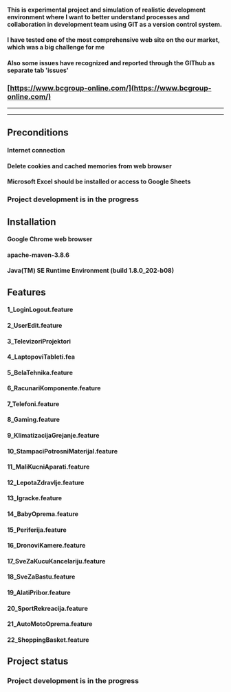 #### This is experimental project and simulation of realistic development environment where I want to better understand processes and collaboration in development team using GIT as a version control system.
#### I have tested one of the most comprehensive web site on the our market, which was a big challenge for me ####
#### Also some issues have recognized and reported through the GIThub as separate tab 'issues' ####
### [https://www.bcgroup-online.com/](https://www.bcgroup-online.com/) ###
***
***
## Preconditions
#### Internet connection ####
#### Delete cookies and cached memories from web browser ####
#### Microsoft Excel should be installed or access to Google Sheets ###

### Project development is in the progress

## Installation

#### Google Chrome web browser ####
#### apache-maven-3.8.6 ####
#### Java(TM) SE Runtime Environment (build 1.8.0_202-b08) ####
## Features ##

#### 1_LoginLogout.feature ####
#### 2_UserEdit.feature ####
#### 3_TelevizoriProjektori ####
#### 4_LaptopoviTableti.fea ####
#### 5_BelaTehnika.feature ####
#### 6_RacunariKomponente.feature ####
#### 7_Telefoni.feature ####
#### 8_Gaming.feature ####
#### 9_KlimatizacijaGrejanje.feature ####
#### 10_StampaciPotrosniMaterijal.feature ####
#### 11_MaliKucniAparati.feature ####
#### 12_LepotaZdravlje.feature ####
#### 13_Igracke.feature ####
#### 14_BabyOprema.feature ####
#### 15_Periferija.feature ####
#### 16_DronoviKamere.feature ####
#### 17_SveZaKucuKancelariju.feature ####
#### 18_SveZaBastu.feature ####
#### 19_AlatiPribor.feature ####
#### 20_SportRekreacija.feature ####
#### 21_AutoMotoOprema.feature ####
#### 22_ShoppingBasket.feature ####

## Project status

### Project development is in the progress

